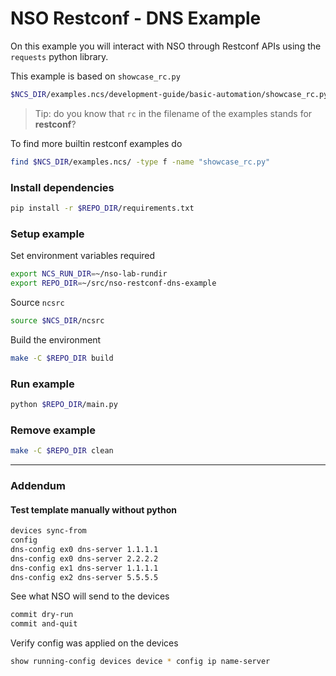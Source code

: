 # NSO Restconf - DNS Example

On this example you will interact with NSO through Restconf APIs using the `requests` python library.

This example is based on `showcase_rc.py`

```bash
$NCS_DIR/examples.ncs/development-guide/basic-automation/showcase_rc.py
```

> Tip: do you know that `rc` in the filename of the examples stands for **restconf**?

To find more builtin restconf examples do

```bash
find $NCS_DIR/examples.ncs/ -type f -name "showcase_rc.py"
```

### Install dependencies

```bash
pip install -r $REPO_DIR/requirements.txt
```

### Setup example

Set environment variables required

```bash
export NCS_RUN_DIR=~/nso-lab-rundir
export REPO_DIR=~/src/nso-restconf-dns-example
```

Source `ncsrc`

```bash
source $NCS_DIR/ncsrc
```

Build the environment

```bash
make -C $REPO_DIR build
```

### Run example

```bash
python $REPO_DIR/main.py
```

### Remove example

```bash
make -C $REPO_DIR clean
```

---

### Addendum

#### Test template manually without python

```bash
devices sync-from
config
dns-config ex0 dns-server 1.1.1.1
dns-config ex0 dns-server 2.2.2.2
dns-config ex1 dns-server 1.1.1.1
dns-config ex2 dns-server 5.5.5.5
```

See what NSO will send to the devices

```bash
commit dry-run
commit and-quit
```

Verify config was applied on the devices

```bash
show running-config devices device * config ip name-server
```
